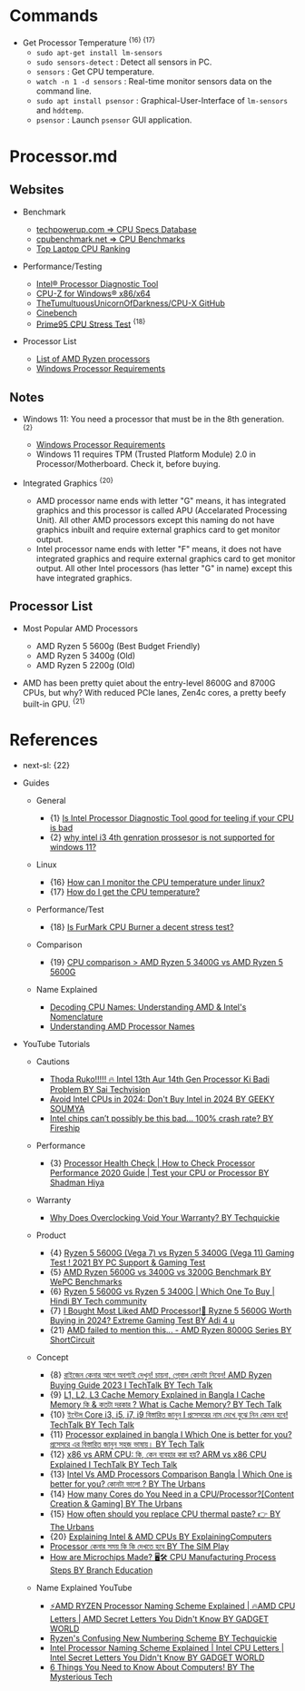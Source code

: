 # Commands

* Get Processor Temperature <sup>{16} {17}</sup>
  * `sudo apt-get install lm-sensors`
  * `sudo sensors-detect` : Detect all sensors in PC.
  * `sensors` : Get CPU temperature.
  * `watch -n 1 -d sensors` : Real-time monitor sensors data on the command line.
  * `sudo apt install psensor` : Graphical-User-Interface of `lm-sensors` and `hddtemp`.
  * `psensor` : Launch `psensor` GUI application.

# Processor.md

## Websites

* Benchmark
  * [techpowerup.com => CPU Specs Database](https://www.techpowerup.com/cpu-specs/)
  * [cpubenchmark.net => CPU Benchmarks](https://www.cpubenchmark.net/)
  * [Top Laptop CPU Ranking](https://laptopmedia.com/top-laptop-cpu-ranking/)

* Performance/Testing
  * [Intel® Processor Diagnostic Tool](https://www.intel.com/content/www/us/en/download/15951/intel-processor-diagnostic-tool.html)
  * [CPU-Z for Windows® x86/x64](https://www.cpuid.com/softwares/cpu-z.html)
  * [TheTumultuousUnicornOfDarkness/CPU-X GitHub](https://github.com/TheTumultuousUnicornOfDarkness/CPU-X)
  * [Cinebench](https://www.maxon.net/en/cinebench)
  * [Prime95 CPU Stress Test](https://www.mersenne.org/download/) <sup>{18}</sup>

* Processor List
  * [List of AMD Ryzen processors](https://en.wikipedia.org/wiki/List_of_AMD_Ryzen_processors)
  * [Windows Processor Requirements](https://learn.microsoft.com/en-us/windows-hardware/design/minimum/windows-processor-requirements)
  
## Notes

* Windows 11: You need a processor that must be in the 8th generation. <sup>{2}</sup>
  * [Windows Processor Requirements](https://learn.microsoft.com/en-us/windows-hardware/design/minimum/windows-processor-requirements)
  * Windows 11 requires TPM (Trusted Platform Module) 2.0 in Processor/Motherboard. Check it, before buying.
  
* Integrated Graphics <sup>{20}</sup>
  * AMD processor name ends with letter "G" means, it has integrated graphics and this processor is called APU (Accelarated Processing Unit). All other AMD processors except this naming do not have graphics inbuilt and require external graphics card to get monitor output.
  * Intel processor name ends with letter "F" means, it does not have integrated graphics and require external graphics card to get monitor output. All other Intel processors (has letter "G" in name) except this have integrated graphics.

## Processor List

* Most Popular AMD Processors
  * AMD Ryzen 5 5600g (Best Budget Friendly)
  * AMD Ryzen 5 3400g (Old)
  * AMD Ryzen 5 2200g (Old)

* AMD has been pretty quiet about the entry-level 8600G and 8700G CPUs, but why? With reduced PCIe lanes, Zen4c cores, a pretty beefy built-in GPU. <sup>{21}</sup>

# References

* next-sl: {22}

* Guides

  * General
    * {1} [Is Intel Processor Diagnostic Tool good for teeling if your CPU is bad](https://www.reddit.com/r/techsupport/comments/w5rkiq/is_intel_processor_diagnostic_tool_good_for/)
    * {2} [why intel i3 4th genration prossesor is not supported for windows 11?](https://learn.microsoft.com/en-us/answers/questions/566212/why-intel-i3-4th-genration-prossesor-is-not-suppor)

  * Linux
    * {16} [How can I monitor the CPU temperature under linux?](https://superuser.com/questions/25176/how-can-i-monitor-the-cpu-temperature-under-linux)
    * {17} [How do I get the CPU temperature?](https://askubuntu.com/questions/15832/how-do-i-get-the-cpu-temperature)

  * Performance/Test
    * {18} [Is FurMark CPU Burner a decent stress test?](https://www.reddit.com/r/buildapc/comments/tm2yxn/is_furmark_cpu_burner_a_decent_stress_test/)

  * Comparison
    * {19} [CPU comparison > AMD Ryzen 5 3400G vs AMD Ryzen 5 5600G](https://versus.com/en/amd-ryzen-5-3400g-vs-amd-ryzen-5-5600g)

  * Name Explained
    * [Decoding CPU Names: Understanding AMD & Intel's Nomenclature](https://primetechsupport.com/blogs/gaming-pc-repairs/decoding-cpu-names-understanding-amd-intels-nomenclature)
    * [Understanding AMD Processor Names](https://medium.com/@meCreator/01-understanding-amd-processor-names-3a89261dcd99)

* YouTube Tutorials

  * Cautions
    * [Thoda Ruko!!!!! 🔥 Intel 13th Aur 14th Gen Processor Ki Badi Problem BY Sai Techvision](https://www.youtube.com/watch?v=U4eMQEWNGfU)
    * [Avoid Intel CPUs in 2024: Don't Buy Intel in 2024 BY GEEKY SOUMYA](https://www.youtube.com/watch?v=TuDwshNh9wA)
    * [Intel chips can’t possibly be this bad… 100% crash rate? BY Fireship](https://www.youtube.com/watch?v=H8LrwI-I_fY)

  * Performance
    * {3} [Processor Health Check | How to Check Processor Performance 2020 Guide | Test your CPU or Processor BY Shadman Hiya](https://www.youtube.com/watch?v=TIB4M4LuCKs)

  * Warranty
    * [Why Does Overclocking Void Your Warranty? BY Techquickie](https://www.youtube.com/watch?v=TsRWeOPw0vk)

  * Product
    * {4} [Ryzen 5 5600G (Vega 7) vs Ryzen 5 3400G (Vega 11) Gaming Test ! 2021 BY PC Support & Gaming Test](https://www.youtube.com/watch?v=OAr52MDKRx8)
    * {5} [AMD Ryzen 5600G vs 3400G vs 3200G Benchmark BY WePC Benchmarks](https://www.youtube.com/watch?v=RNHUMY31-2E)
    * {6} [Ryzen 5 5600G vs Ryzen 5 3400G | Which One To Buy | Hindi BY Tech community](https://www.youtube.com/watch?v=M-TtABtTSp8)
    * {7} [I Bought Most Liked AMD Processor!🤩 Ryzne 5 5600G Worth Buying in 2024? Extreme Gaming Test BY Adi 4 u](https://www.youtube.com/watch?v=ID0TEEZ5LHc)
    * {21} [AMD failed to mention this... - AMD Ryzen 8000G Series BY ShortCircuit](https://www.youtube.com/watch?v=chwFYURKmIY)

  * Concept
    * {8} [রাইজেন কেনার আগে অবশ্যই দেখুন! চায়না, গ্লোবাল কোনটা নিবেন! AMD Ryzen Buying Guide 2023 I TechTalk BY Tech Talk](https://www.youtube.com/watch?v=Kl4Tra8ONbI)
    * {9} [L1, L2, L3 Cache Memory Explained in Bangla I Cache Memory কি & কতটা দরকার ? What is Cache Memory? BY Tech Talk](https://www.youtube.com/watch?v=a0ua6kS_Mj8)
    * {10} [ইন্টেল Core i3, i5, i7, i9 বিস্তারিত জানুন I প্রসেসরের নাম দেখে বুঝে নিন কেমন হবে! TechTalk BY Tech Talk](https://www.youtube.com/watch?v=sxQQxGRjLdg)
    * {11} [Processor explained in bangla I Which One is better for you? প্রসেসরে এর বিস্তারিত জানুন সহজ ভাষায়। BY Tech Talk](https://www.youtube.com/watch?v=I9f-IrShxXw)
    * {12} [x86 vs ARM CPU: কি, কেন ব্যবহার করা হয়? ARM vs x86 CPU Explained I TechTalk BY Tech Talk](https://www.youtube.com/watch?v=S138piIDXWk)
    * {13} [Intel Vs AMD Processors Comparison Bangla | Which One is better for you? কোনটা ভালো ? BY The Urbans](https://www.youtube.com/watch?v=2h0zf7GKQrQ)
    * {14} [How many Cores do You Need in a CPU/Processor?[Content Creation & Gaming] BY The Urbans](https://www.youtube.com/watch?v=9jdnfv40sHE)
    * {15} [How often should you replace CPU thermal paste? 👉 BY The Urbans](https://www.youtube.com/watch?v=c1q97k1NVK8)
    * {20} [Explaining Intel & AMD CPUs BY ExplainingComputers](https://www.youtube.com/watch?v=QcxNdXnahOM)
    * [Processor কেনার সময় কি কি দেখতে হবে BY The SIM Play](https://www.youtube.com/watch?v=7jyIptvd8e0)
    * [How are Microchips Made? 🖥️🛠️ CPU Manufacturing Process Steps BY Branch Education](https://www.youtube.com/watch?v=dX9CGRZwD-w)

  * Name Explained YouTube
    * [⚡AMD RYZEN Processor Naming Scheme Explained | 🔥AMD CPU Letters | AMD Secret Letters You Didn't Know BY GADGET WORLD](https://www.youtube.com/watch?v=J9NzzV_-G_A)
    * [Ryzen's Confusing New Numbering Scheme BY Techquickie](https://www.youtube.com/watch?v=oErJG3fThF0)
    * [Intel Processor Naming Scheme Explained | Intel CPU Letters | Intel Secret Letters You Didn't Know BY GADGET WORLD](https://www.youtube.com/watch?v=uRBmLb5lhrE)
    * [6 Things You Need to Know About Computers! BY The Mysterious Tech](https://www.youtube.com/watch?v=p86QAKTSalE)
